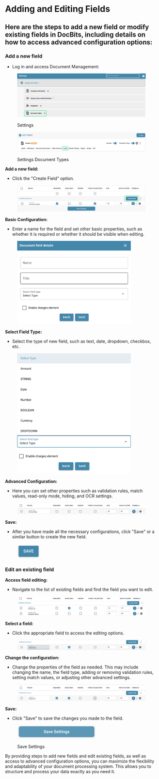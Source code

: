 # Adding and Editing Fields

## Here are the steps to add a new field or modify existing fields in DocBits, including details on how to access advanced configuration options:

### Add a new field

* Log in and access Document Management:

<figure><img src="../../../../.gitbook/assets/Bildschirmfoto 2024-05-23 um 13.35.39.png" alt=""><figcaption><p>Settings</p></figcaption></figure>

<figure><img src="../../../../.gitbook/assets/Bildschirmfoto 2024-05-23 um 13.38.53.png" alt=""><figcaption><p>Settings Document Types</p></figcaption></figure>

**Add a new field:**

* Click the "Create Field" option.

<figure><img src="../../../../.gitbook/assets/Bildschirmfoto 2024-05-23 um 13.41.38.png" alt=""><figcaption></figcaption></figure>

**Basic Configuration:**

* Enter a name for the field and set other basic properties, such as whether it is required or whether it should be visible when editing.

<figure><img src="../../../../.gitbook/assets/image (123).png" alt="" width="375"><figcaption></figcaption></figure>

**Select Field Type:**

* Select the type of new field, such as text, date, dropdown, checkbox, etc.

<figure><img src="../../../../.gitbook/assets/image (124).png" alt="" width="375"><figcaption></figcaption></figure>

**Advanced Configuration:**

* Here you can set other properties such as validation rules, match values, read-only mode, hiding, and OCR settings.

<figure><img src="../../../../.gitbook/assets/image (125).png" alt=""><figcaption></figcaption></figure>

**Save:**

* After you have made all the necessary configurations, click "Save" or a similar button to create the new field.

<figure><img src="../../../../.gitbook/assets/image (126).png" alt="" width="75"><figcaption></figcaption></figure>

### Edit an existing field

**Access field editing:**

* Navigate to the list of existing fields and find the field you want to edit.

<figure><img src="../../../../.gitbook/assets/image (128).png" alt=""><figcaption></figcaption></figure>

**Select a field:**

* Click the appropriate field to access the editing options.

<figure><img src="../../../../.gitbook/assets/image (127).png" alt=""><figcaption></figcaption></figure>

**Change the configuration:**

* Change the properties of the field as needed. This may include changing the name, the field type, adding or removing validation rules, setting match values, or adjusting other advanced settings.

<figure><img src="../../../../.gitbook/assets/image (129).png" alt=""><figcaption></figcaption></figure>

**Save:**

* Click "Save" to save the changes you made to the field.

<figure><img src="../../../../.gitbook/assets/image (130).png" alt="" width="260"><figcaption><p>Save Settings</p></figcaption></figure>

By providing steps to add new fields and edit existing fields, as well as access to advanced configuration options, you can maximize the flexibility and adaptability of your document processing system. This allows you to structure and process your data exactly as you need it.

